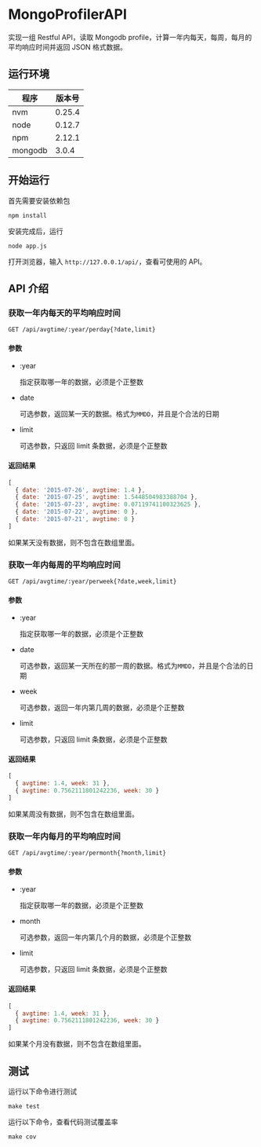MongoProfilerAPI
========

实现一组 Restful API，读取 Mongodb profile，计算一年内每天，每周，每月的平均响应时间并返回 JSON 格式数据。

运行环境
---------
程序 | 版本号
--- | ---
nvm	| 0.25.4
node | 0.12.7
npm | 2.12.1
mongodb | 3.0.4

开始运行
-------
首先需要安装依赖包

	npm install
	
安装完成后，运行

	node app.js
	
打开浏览器，输入 `http://127.0.0.1/api/`，查看可使用的 API。

API 介绍
--------
### 获取一年内每天的平均响应时间

    GET /api/avgtime/:year/perday{?date,limit}

#### 参数

- :year

  指定获取哪一年的数据，必须是个正整数
  
- date

  可选参数，返回某一天的数据。格式为`MMDD`，并且是个合法的日期
  
- limit

  可选参数，只返回 limit 条数据，必须是个正整数

#### 返回结果

```javascript
[ 
  { date: '2015-07-26', avgtime: 1.4 },
  { date: '2015-07-25', avgtime: 1.5448504983388704 },
  { date: '2015-07-23', avgtime: 0.07119741100323625 },
  { date: '2015-07-22', avgtime: 0 },
  { date: '2015-07-21', avgtime: 0 } 
]
```
如果某天没有数据，则不包含在数组里面。
  
### 获取一年内每周的平均响应时间

    GET /api/avgtime/:year/perweek{?date,week,limit} 
  
#### 参数

- :year

  指定获取哪一年的数据，必须是个正整数
  
- date

  可选参数，返回某一天所在的那一周的数据。格式为`MMDD`，并且是个合法的日期
  
- week

  可选参数，返回一年内第几周的数据，必须是个正整数
  
- limit

  可选参数，只返回 limit 条数据，必须是个正整数
  
#### 返回结果

```javascript
[ 
  { avgtime: 1.4, week: 31 },
  { avgtime: 0.7562111801242236, week: 30 }
]
```
如果某周没有数据，则不包含在数组里面。
  
### 获取一年内每月的平均响应时间

    GET /api/avgtime/:year/permonth{?month,limit} 
  
#### 参数

- :year

  指定获取哪一年的数据，必须是个正整数
  
- month

  可选参数，返回一年内第几个月的数据，必须是个正整数
  
- limit

  可选参数，只返回 limit 条数据，必须是个正整数

#### 返回结果

```javascript
[ 
  { avgtime: 1.4, week: 31 },
  { avgtime: 0.7562111801242236, week: 30 }
]
```
如果某个月没有数据，则不包含在数组里面。

测试
-------
运行以下命令进行测试

    make test
  
运行以下命令，查看代码测试覆盖率

    make cov
